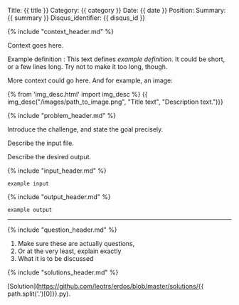Title: {{ title }}
Category: {{ category }}
Date: {{ date }}
Position:
Summary: {{ summary }}
Disqus_identifier: {{ disqus_id }}


{% include "context_header.md" %}

Context goes here.

Example definition[](#example-def)
: This text defines *example definition*. It could be short, or a few lines
long. Try not to make it too long, though.

More context could go here. And for example, an image:

{% from 'img_desc.html' import img_desc %}
{{ img_desc("/images/path_to_image.png",
            "Title text",
            "Description text.")}}


{% include "problem_header.md" %}

Introduce the challenge, and state the goal precisely.

Describe the input file.

Describe the desired output.


{% include "input_header.md" %}

```
example input
```

{% include "output_header.md" %}

```
example output
```

----------------------------------------


{% include "question_header.md" %}

1. Make sure these are actually questions,
2. Or at the very least, explain exactly
3. What it is to be discussed


{% include "solutions_header.md" %}

[Solution](https://github.com/leotrs/erdos/blob/master/solutions/{{ path.split('.')[0]}}.py).
